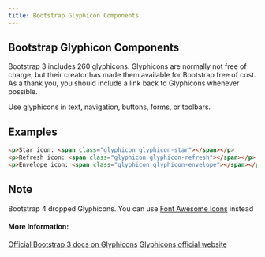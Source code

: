 ```yaml
---
title: Bootstrap Glyphicon Components
---
```

## Bootstrap Glyphicon Components

Bootstrap 3 includes 260 glyphicons. Glyphicons are normally not free of charge, but their creator has made them available for Bootstrap free of cost. As a thank you, you should include a link back to Glyphicons whenever possible.

Use glyphicons in text, navigation, buttons, forms, or toolbars.

## Examples

```html
<p>Star icon: <span class="glyphicon glyphicon-star"></span></p>
<p>Refresh icon: <span class="glyphicon glyphicon-refresh"></span></p>
<p>Envelope icon: <span class="glyphicon glyphicon-envelope"></span></p> 
```

## Note
Bootstrap 4 dropped Glyphicons. You can use [Font Awesome Icons](http://fontawesome.io/icons/) instead

#### More Information:
[Official Bootstrap 3 docs on Glyphicons](https://getbootstrap.com/docs/3.3/components/#glyphicons)
[Glyphicons official website](https://glyphicons.com/)



